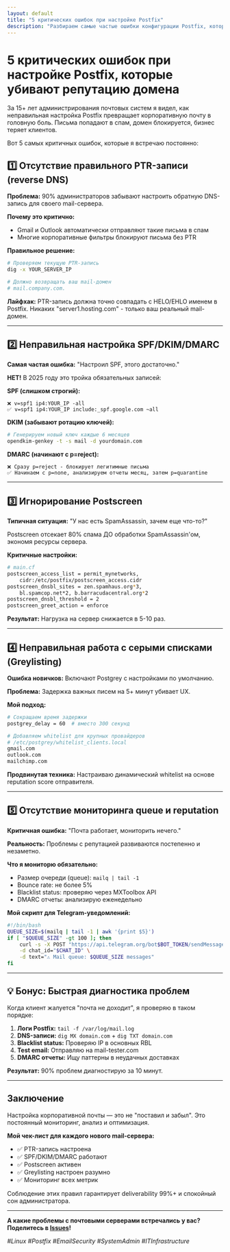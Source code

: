 ```yaml
---
layout: default
title: "5 критических ошибок при настройке Postfix"
description: "Разбираем самые частые ошибки конфигурации Postfix, которые убивают репутацию домена и отправляют письма в спам. Проверенные решения с реального опыта."
---
```


# 5 критических ошибок при настройке Postfix, которые убивают репутацию домена

За 15+ лет администрирования почтовых систем я видел, как неправильная настройка Postfix превращает корпоративную почту в головную боль. Письма попадают в спам, домен блокируется, бизнес теряет клиентов.

Вот 5 самых критичных ошибок, которые я встречаю постоянно:

## 1️⃣ Отсутствие правильного PTR-записи (reverse DNS)

**Проблема:** 90% администраторов забывают настроить обратную DNS-запись для своего mail-сервера.

**Почему это критично:**
- Gmail и Outlook автоматически отправляют такие письма в спам
- Многие корпоративные фильтры блокируют письма без PTR

**Правильное решение:**
```bash
# Проверяем текущую PTR-запись
dig -x YOUR_SERVER_IP

# Должно возвращать ваш mail-домен
# mail.company.com.
```

**Лайфхак:** PTR-запись должна точно совпадать с HELO/EHLO именем в Postfix. Никаких "server1.hosting.com" - только ваш реальный mail-домен.

---

## 2️⃣ Неправильная настройка SPF/DKIM/DMARC

**Самая частая ошибка:** "Настроил SPF, этого достаточно."

**НЕТ!** В 2025 году это тройка обязательных записей:

**SPF (слишком строгий):**
```dns
❌ v=spf1 ip4:YOUR_IP -all
✅ v=spf1 ip4:YOUR_IP include:_spf.google.com ~all
```

**DKIM (забывают ротацию ключей):**
```bash
# Генерируем новый ключ каждые 6 месяцев
opendkim-genkey -t -s mail -d yourdomain.com
```

**DMARC (начинают с p=reject):**
```dns
❌ Сразу p=reject - блокирует легитимные письма
✅ Начинаем с p=none, анализируем отчеты месяц, затем p=quarantine
```

---

## 3️⃣ Игнорирование Postscreen

**Типичная ситуация:** "У нас есть SpamAssassin, зачем еще что-то?"

Postscreen отсекает 80% спама ДО обработки SpamAssassin'ом, экономя ресурсы сервера.

**Критичные настройки:**
```bash
# main.cf
postscreen_access_list = permit_mynetworks,
    cidr:/etc/postfix/postscreen_access.cidr
postscreen_dnsbl_sites = zen.spamhaus.org*3,
    bl.spamcop.net*2, b.barracudacentral.org*2
postscreen_dnsbl_threshold = 2
postscreen_greet_action = enforce
```

**Результат:** Нагрузка на сервер снижается в 5-10 раз.

---

## 4️⃣ Неправильная работа с серыми списками (Greylisting)

**Ошибка новичков:** Включают Postgrey с настройками по умолчанию.

**Проблема:** Задержка важных писем на 5+ минут убивает UX.

**Мой подход:**
```bash
# Сокращаем время задержки
postgrey_delay = 60  # вместо 300 секунд

# Добавляем whitelist для крупных провайдеров
# /etc/postgrey/whitelist_clients.local
gmail.com
outlook.com  
mailchimp.com
```

**Продвинутая техника:** Настраиваю динамический whitelist на основе reputation score отправителя.

---

## 5️⃣ Отсутствие мониторинга queue и reputation

**Критичная ошибка:** "Почта работает, мониторить нечего."

**Реальность:** Проблемы с репутацией развиваются постепенно и незаметно.

**Что я мониторю обязательно:**
- Размер очереди (queue): `mailq | tail -1`
- Bounce rate: не более 5%
- Blacklist status: проверяю через MXToolbox API
- DMARC отчеты: анализирую еженедельно

**Мой скрипт для Telegram-уведомлений:**
```bash
#!/bin/bash
QUEUE_SIZE=$(mailq | tail -1 | awk '{print $5}')
if [ "$QUEUE_SIZE" -gt 100 ]; then
    curl -s -X POST "https://api.telegram.org/bot$BOT_TOKEN/sendMessage" \
    -d chat_id="$CHAT_ID" \
    -d text="⚠️ Mail queue: $QUEUE_SIZE messages"
fi
```

---

## 💡 Бонус: Быстрая диагностика проблем

Когда клиент жалуется "почта не доходит", я проверяю в таком порядке:

1. **Логи Postfix:** `tail -f /var/log/mail.log`
2. **DNS-записи:** `dig MX domain.com` + `dig TXT domain.com`
3. **Blacklist status:** Проверяю IP в основных RBL
4. **Test email:** Отправляю на mail-tester.com
5. **DMARC отчеты:** Ищу паттерны в неудачных доставках

**Результат:** 90% проблем диагностирую за 10 минут.

---

## Заключение

Настройка корпоративной почты — это не "поставил и забыл". Это постоянный мониторинг, анализ и оптимизация.

**Мой чек-лист для каждого нового mail-сервера:**
- ✅ PTR-запись настроена  
- ✅ SPF/DKIM/DMARC работают  
- ✅ Postscreen активен  
- ✅ Greylisting настроен разумно  
- ✅ Мониторинг всех метрик  

Соблюдение этих правил гарантирует deliverability 99%+ и спокойный сон администратора.

---

**А какие проблемы с почтовыми серверами встречались у вас? Поделитесь в [Issues](https://github.com/Anton-Babaskin/github.io-guides/issues)!**

*#Linux #Postfix #EmailSecurity #SystemAdmin #ITInfrastructure*
